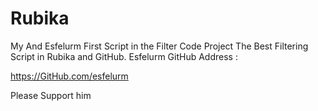 # Rubika

My And Esfelurm First Script in the Filter Code Project The Best Filtering Script in Rubika and GitHub.
Esfelurm GitHub Address :

https://GitHub.com/esfelurm

Please Support him
